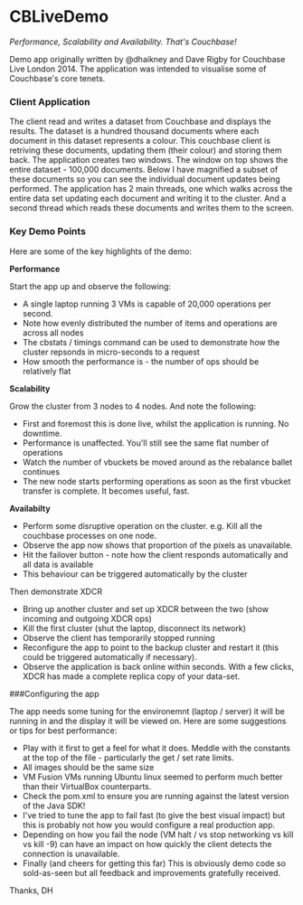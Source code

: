 CBLiveDemo
==========

*Performance, Scalability and Availability. That's Couchbase!*

Demo app originally written by @dhaikney and Dave Rigby for Couchbase Live London 2014. The application was intended to visualise some of Couchbase's core tenets. 

### Client Application

The client read and writes a dataset from Couchbase and displays the results. The dataset is a hundred thousand documents where each document in this dataset represents a colour. This couchbase client is retriving these documents, updating them (their colour) and storing them back.
The application creates two windows. The window on top shows the entire dataset - 100,000 documents. Below I have magnified a subset of these documents so you can see the individual document updates being performed. 
The application has 2 main threads, one which walks across the entire data set updating each document and writing it to the cluster. And a second thread which reads these documents and writes them to the screen.

### Key Demo Points

Here are some of the key highlights of the demo:

**Performance**

Start the app up and observe the following:

* A single laptop running 3 VMs is capable of 20,000 operations per second.
* Note how evenly distributed the number of items and operations are across all nodes
* The cbstats / timings command can be used to demonstrate how the cluster repsonds in micro-seconds to a request
* How smooth the performance is - the number of ops should be relatively flat

**Scalability**

Grow the cluster from 3 nodes to 4 nodes. And note the following:

* First and foremost this is done live, whilst the application is running. No downtime.
* Performance is unaffected. You'll still see the same flat number of operations
* Watch the number of vbuckets be moved around as the rebalance ballet continues
* The new node starts performing operations as soon as the first vbucket transfer is complete. It becomes useful, fast.

**Availabilty**

* Perform some disruptive operation on the cluster. e.g. Kill all the couchbase processes on one node. 
* Observe the app now shows that proportion of the pixels as unavailable. 
* Hit the failover button - note how the client responds automatically and all data is available
* This behaviour can be triggered automatically by the cluster

Then demonstrate XDCR

* Bring up another cluster and set up XDCR between the two (show incoming and outgoing XDCR ops)
* Kill the first cluster (shut the laptop, disconnect its network)
* Observe the client has temporarily stopped running
* Reconfigure the app to point to the backup cluster and restart it (this could be triggered automatically if necessary).
* Observe the application is back online within seconds. With a few clicks, XDCR has made a complete replica copy of your data-set.

###Configuring the app

The app needs some tuning for the environemnt (laptop / server) it will be running in and the display it will be viewed on. Here are some suggestions or tips for best performance:

* Play with it first to get a feel for what it does. Meddle with the constants at the top of the file - particularly the get / set rate limits.
* All images should be the same size
* VM Fusion VMs running Ubuntu linux seemed to perform much better than their VirtualBox counterparts.
* Check the pom.xml to ensure you are running against the latest version of the Java SDK!
* I've tried to tune the app to fail fast (to give the best visual impact) but this is probably not how you would configure a real production app.
* Depending on how you fail the node (VM halt / vs stop networking vs kill vs kill -9) can have an impact on how quickly the client detects the connection is unavailable.
* Finally (and cheers for getting this far) This is obviously demo code so sold-as-seen but all feedback and improvements gratefully received.
 

Thanks,
DH
